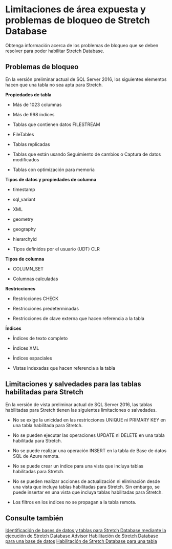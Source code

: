 <properties
	pageTitle="Limitaciones de área expuesta y problemas de bloqueo de Stretch Database | Microsoft Azure"
	description="Obtenga información acerca de los problemas de bloqueo que se deben resolver para poder habilitar Stretch Database."
	services="sql-server-stretch-database"
	documentationCenter=""
	authors="douglasl"
	manager="jhubbard"
	editor="monicar"/>

<tags
	ms.service="sql-server-stretch-database"
	ms.workload="data-management"
	ms.tgt_pltfrm="na"
	ms.devlang="na"
	ms.topic="article"
	ms.date="02/26/2016"
	ms.author="douglasl"/>

# Limitaciones de área expuesta y problemas de bloqueo de Stretch Database

Obtenga información acerca de los problemas de bloqueo que se deben resolver para poder habilitar Stretch Database.

## <a name="Limitations"></a>Problemas de bloqueo
En la versión preliminar actual de SQL Server 2016, los siguientes elementos hacen que una tabla no sea apta para Stretch.

**Propiedades de tabla**
-   Más de 1023 columnas

-   Más de 998 índices

-   Tablas que contienen datos FILESTREAM

-   FileTables

-   Tablas replicadas

-   Tablas que están usando Seguimiento de cambios o Captura de datos modificados

-   Tablas con optimización para memoria

**Tipos de datos y propiedades de columna**
-   timestamp

-   sql\_variant

-   XML

-   geometry

-   geography

-   hierarchyid

-   Tipos definidos por el usuario (UDT) CLR

**Tipos de columna**
-   COLUMN\_SET

-   Columnas calculadas

**Restricciones**
-   Restricciones CHECK

-   Restricciones predeterminadas

-   Restricciones de clave externa que hacen referencia a la tabla

**Índices**
-   Índices de texto completo

-   Índices XML

-   Índices espaciales

-   Vistas indexadas que hacen referencia a la tabla

## <a name="Caveats"></a>Limitaciones y salvedades para las tablas habilitadas para Stretch
En la versión de vista preliminar actual de SQL Server 2016, las tablas habilitadas para Stretch tienen las siguientes limitaciones o salvedades.

-   No se exige la unicidad en las restricciones UNIQUE ni PRIMARY KEY en una tabla habilitada para Stretch.

-   No se pueden ejecutar las operaciones UPDATE ni DELETE en una tabla habilitada para Stretch.

-   No se puede realizar una operación INSERT en la tabla de Base de datos SQL de Azure remota.

-   No se puede crear un índice para una vista que incluya tablas habilitadas para Stretch.

-   No se pueden realizar acciones de actualización ni eliminación desde una vista que incluya tablas habilitadas para Stretch. Sin embargo, se puede insertar en una vista que incluya tablas habilitadas para Stretch.

-   Los filtros en los índices no se propagan a la tabla remota.

## Consulte también
[Identificación de bases de datos y tablas para Stretch Database mediante la ejecución de Stretch Database Advisor](sql-server-stretch-database-identify-databases.md) [Habilitación de Stretch Database para una base de datos](sql-server-stretch-database-enable-database.md) [Habilitación de Stretch Database para una tabla](sql-server-stretch-database-enable-table.md)

<!---HONumber=AcomDC_0302_2016-->